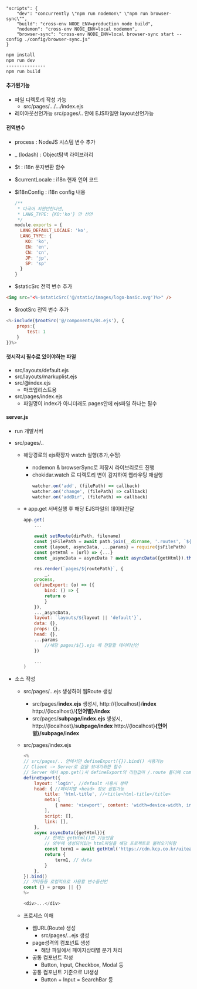```
"scripts": {
    "dev": "concurrently \"npm run nodemon\" \"npm run browser-sync\"",
    "build": "cross-env NODE_ENV=production node build",
    "nodemon": "cross-env NODE_ENV=local nodemon",
    "browser-sync": "cross-env NODE_ENV=local browser-sync start --config ./config/browser-sync.js"
}
```

```bash
npm install
npm run dev
---------------
npm run build
```

#### 추가된기능

- 파일 디렉토리 작성 가능
  - src/pages/.../.../index.ejs
- 레이아웃선언가능
  src/pages/.. 안에 EJS파일만 layout선언가능

#### 전역변수

- process : NodeJS 시스템 변수 추가
- \_ (lodash) : Object탐색 라이브러리
- $t : i18n 문자변환 함수
- $currentLocale : i18n 현재 언어 코드
- $i18nConfig : i18n config 내용

  ```javascript
  /**
   * 다국어 지원안한다면,
   * LANG_TYPE: {KO:'ko'} 만 선언
   */
  module.exports = {
    LANG_DEFAULT_LOCALE: 'ko',
    LANG_TYPE: {
      KO: 'ko',
      EN: 'en',
      CN: 'cn',
      JP: 'jp',
      SP: 'sp'
    }
  }
  ```

- $staticSrc 전역 변수 추가

```html
<img src="<%-$staticSrc('@/static/images/logo-basic.svg')%>" />
```

- $rootSrc 전역 변수 추가

```javascript
<%-include($rootSrc('@/components/Bs.ejs'), {
    props:{
        test: 1
    }
})%>
```

#### 첫시작시 필수로 있어야하는 파일

- src/layouts/default.ejs
- src/layouts/markuplist.ejs
- src/@index.ejs
  - 마크업리스트용
- src/pages/index.ejs
  - 파일명이 index가 아니더래도 pages안에 ejs파일 하나는 필수

#### server.js

- run 개발서버
- src/pages/..

  - 해당경로의 ejs확장자 watch 실행(추가,수정)
    - nodemon & browserSync로 저장시 라이브리로드 진행
    - chokidar.watch 로 디렉토리 변이 감지하여 웹라우팅 재실행
      ```javascript
      watcher.on('add', (filePath) => callback)
      watcher.on('change', (filePath) => callback)
      watcher.on('addDir', (filePath) => callback)
      ```
  - ※ app.get 서버실행 후 해당 EJS파일의 데이타전달

    ```javascript
    app.get(
        ...

        await setRoute(dirPath, filename)
        const jsFilePath = await path.join(__dirname, '.routes', `${routePath}.js`)
        const {layout, asyncData, ...params} = require(jsFilePath)
        const getHtml = (url) => {...}
        const _asyncData = asyncData ? await asyncData({getHtml}).then((params) => params) : {}

        res.render(`pages/${routePath}`, {
            _,
        process,
        defineExport: (o) => ({
            bind: () => {
            return o
            }
        }),
        ..._asyncData,
        layout: `layouts/${layout || 'default'}`,
        data: {},
        props: {},
        head: {},
        ...params
            //해당 pages/${}.ejs 에 전달할 데이타선언
        })

        ...
    )
    ```

- 소스 작성

  - src/pages/...ejs 생성하여 웹Route 생성
    - src/pages/**index.ejs** 생성시,
      http://{localhost}/**index**
      http://{localhost}/**{언어별}/index**
    - src/pages/**subpage/index.ejs** 생성시,
      http://{localhost}/**subpage/index**
      http://{localhost}**{언어별}/subpage/index**
  - src/pages/index.ejs

    ```javascript
    <%
    // src/pages/.. 안에서만 defineExport({}).bind() 사용가능
    // Client -> Server로 값을 보내기위한 함수
    // Server 에서 app.get()시 defineExport의 리턴값이 /.route 폴더에 commonJS형태로 생성
    defineExport({
        layout: 'login', //default 사용시 생략
        head: { //페이지별 <head> 정보 삽입가능
            title: 'html-title', //<title>html-title</title>
            meta:[
                { name: 'viewport', content: 'width=device-width, initial-scale=1' }
            ],
            script: [],
            link: [],
        },
        async asyncData({getHtml}){
            // 현재는 getHtml()만 기능있음
            // 외부에 생성되어있는 html파일을 해당 프로젝트로 불러오기위함
            const term1 = await getHtml('https://cdn.kcp.co.kr/uiteam/design/hj2/terms/term1.html')
            return {
                term1, // data
            }
        },
    }).bind()
    // 기타등등 로컬적으로 사용할 변수들선언
    const {} = props || {}
    %>

    <div>...</div>
    ```

  - 프로세스 이해
    - 웹URL(Route) 생성
      - src/pages/...ejs 생성
    - page성격의 컴포넌트 생성
      - 해당 파일에서 페이지상태별 분기 처리
    - 공통 컴포넌트 작성
      - Button, Input, Checkbox, Modal 등
    - 공통 컴포넌트 기준으로 UI생성
      - Button + Input = SearchBar 등
